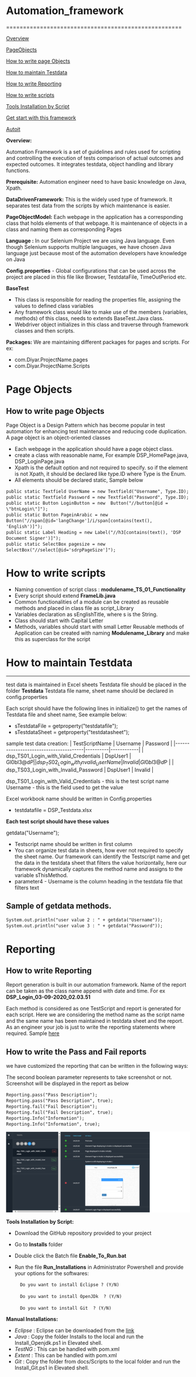 # Automation_framework
====================================================

[Overview](#Overview)

[PageObjects](#Page-Objects)

[How to write page Objects](#How-to-write-page-Objects)

[How to maintain Testdata](#How-to-maintain-Testdata)

[How to write Reporting](#How-to-write-Reporting)

[How to write scripts](#How-to-write-scripts)

[Tools Installation by Script](#Tools-Installation-by-Script)

[Get start with this framework](/Installs/docs/More_On_ckFramework.md)

[Autoit](/Installs/docs/Autoit.md)

**Overview:**

Automation Framework is a set of guidelines	and rules used for scripting and controlling the execution of tests  comparison of actual outcomes and expected outcomes. It integrates testdata, object handling and library functions.

**Prerequisite:**
Automation engineer need to have basic knowledge on Java, Xpath.



**DataDrivenFramework:** This is the widely used type of framework. It separates test data from the scripts by which maintenance is easier.

**PageObjectModel:** Each webpage in the application has a corresponding class that holds elements of that webpage. It is maintenance of objects in a class and naming them as corresponding Pages

**Language :** In our Selenium Project we are using Java language. Even though Selenium supports multiple languages, we have chosen Java language just because most of the automation developers have knowledge on Java

**Config.properties** - Global configurations that can be used across the project are placed in this file like Browser, TestdataFile, TimeOutPeriod etc.

**BaseTest**
- This class is responsible for reading the properties file, assigning the values to defined class variables
- Any framework class would like to make use of the members (variables, methods) of this class, needs to extends BaseTest.Java class.
- Webdriver object initializes in this class and traverse through framework classes and then scripts.

**Packages:** We are maintaining different packages for pages and scripts.
For ex: 
- com.Diyar.ProjectName.pages
- com.Diyar.ProjectName.Scripts





# Page Objects
## How to write page Objects
Page Object is a Design Pattern which has become popular in test automation for enhancing test maintenance and reducing code duplication. A page object is an object-oriented classes

- Each webpage in the application should have a page object class.
- create a class with reasonable name, For example DSP_HomePage.java, DSP_LoginPage.java
-  Xpath is the default option and not required to specify. so if the element is not Xpath, it should be declared like type.ID where Type is the Enum.
- All elements should be declared static, Sample below
```
public static Textfield UserName = new Textfield("Username", Type.ID);
public static Textfield Password = new Textfield("Password", Type.ID);
public static Button LoginButton = new  Button("//button[@id = \"btnLogin\"]");
public static Button PageinArabic = new Button("//span[@id='langChange']/i/span[contains(text(), 'English')]");
public static Label Heading = new Label("//h3[contains(text(), 'DSP Document Signer')]");
public static SelectBox pagesize = new SelectBox("//select[@id='sdrpPageSize']");
```

# How to write scripts

- Naming convention of script class : **modulename_TS_01_Functionality**
- Every script should extend **FrameLib.java**
- Common functionalities of a module can be created as reusable methods and placed in class file as script_Library
- Variables declaration as sEnglishTitle, where s is the String.
- Class should start with Capital Letter 
- Methods, variables should start with small Letter
Reusable methods of Application can be created with naming **Modulename_Library** and make this as superclass for the script




# How to maintain Testdata
------------------------------------------------------
test data is maintained in Excel sheets 
Testdata file should be placed in the folder **Testdata**
Testdata file name, sheet name should be declared in config.properties

Each script should have the following lines in initialize() to get the names of Testdata file and sheet name, See example below:
- sTestdataFile = getproperty("testdatafile");
- sTestdataSheet = getproperty("testdatasheet");

sample test data creation:
| TestScriptName                        | Username | Password   |
|---------------------------------------|----------|------------|
| dsp_TS01_Login_with_Valid_Credentials | DspUser1 | Gl0bl3@d$P |
| dsp_TS02_Login_with_Invalid_UserName  | Invalid  | Gl0bl3@d$P |
| dsp_TS03_Login_with_Invalid_Password  | DspUser1 | Invalid    |

dsp_TS01_Login_with_Valid_Credentials - this is the test script name 
Username - this is the field used to get the value 

Excel workbook name should be written in Config.properties
- testdatafile = DSP_Testdata.xlsx


**Each test script should have these values**

getdata("Username");

-   Testscript name should be written in first column 
-	You can organize test data in sheets, how ever not required to specify the sheet name. Our framework can identify the Testscript name and get the data
in the testdata sheet that filters the value horizontally, here our framework dynamically captures the method name and assigns to the variable sThisMethod.
-   parameter4 - Username is the column heading in the testdata file that filters text

## Sample of getdata methods.
	System.out.println("user value 2 : " + getdata("Username"));
	System.out.println("user value 3 : " + getdata("Password"));
	

# Reporting
## How to write Reporting

Report generation is built in our automation framework. 
Name of the report can be taken as the class name append with date and time. For ex **DSP_Login_03-09-2020_02.03.51**

Each method is considered as one TestScript and report is generated for each script. 
Here we are considering the method name as the script name and the same name has been maintained in testdata sheet and the report.
As an engineer your job is just to write the reporting statements where required. Sample [here](#How-to-write-the-Pass-and-Fail-reports)

## How to write the Pass and Fail reports

we have customized the reporting that can be written in the following ways:

The second boolean parameter represents to take screenshot or not. Screenshot will be displayed in the report as below

```
Reporting.pass("Pass Description");
Reporting.pass("Pass Description", true);
Reporting.fail("Fail Description");
Reporting.fail("Fail Description", true);
Reporting.Info("Information");
Reporting.Info("Information", true); 
```
![ReportScreenshot](Installs/docs/ReportScreenshot.png)

**Tools Installation by Script:**

- Download the GitHub repository provided to your project
- Go to **Installs** folder
- Double click the Batch file **Enable_To_Run.bat**
- Run the file **Run_Installations** in Administrator Powershell and provide your options for the softwares:


		
		Do you want to install Eclipse ? (Y/N)

		Do you want to install OpenJDk	? (Y/N)

		Do you want to install Git	? (Y/N)


**Manual Installations:**

- *Eclipse*  : Eclipse can be downloaded from the [link](https://www.eclipse.org/downloads/packages/release/2018-09/r/eclipse-ide-java-ee-developers)
- *Java*   : Copy the folder Installs to the local and run the Install_Openjdk.ps1 in Elevated shell.
- *TestNG* : This can be handled with pom.xml
- *Extent* : This can be handled with pom.xml
- *Git*	   : Copy the folder from docs/Scripts to the local folder and run the Install_Git.ps1 in Elevated shell.
